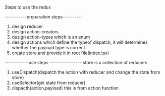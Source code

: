 Steps to use the redux

-----------preparation steps----------

1. design reducer
2. design action-creators
3. design action-types which is an enum
4. design actions which define the typeof dispatch, it will determines whether the payload type is correct
5. create store and provide it in root file(index.tsx)

------------use steps ----------------
store is a collection of reducers

1. useDispatch(dispatch the action with reducer and change the state from store)
2. useSelector(get state from reducer)
3. dispacth(action.payload) this is from action function
